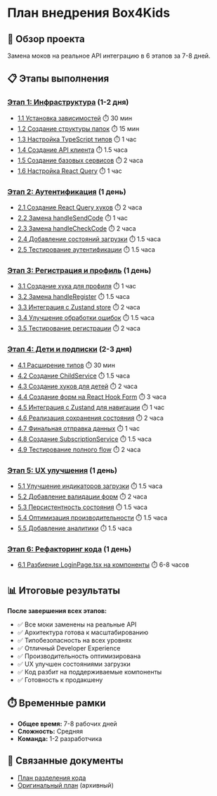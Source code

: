 # План внедрения Box4Kids

## 🎯 Обзор проекта

Замена моков на реальное API интеграцию в 6 этапов за 7-8 дней.

## 📋 Этапы выполнения

### [Этап 1: Инфраструктура](./1-infrastructure/) (1-2 дня)

- [1.1 Установка зависимостей](./1-infrastructure/1.1-dependencies.md) ⏱️ 30 мин
- [1.2 Создание структуры папок](./1-infrastructure/1.2-folder-structure.md) ⏱️ 15 мин
- [1.3 Настройка TypeScript типов](./1-infrastructure/1.3-typescript-types.md) ⏱️ 1 час
- [1.4 Создание API клиента](./1-infrastructure/1.4-api-client.md) ⏱️ 1.5 часа
- [1.5 Создание базовых сервисов](./1-infrastructure/1.5-base-services.md) ⏱️ 2 часа
- [1.6 Настройка React Query](./1-infrastructure/1.6-react-query-setup.md) ⏱️ 1 час

### [Этап 2: Аутентификация](./2-authentication/) (1 день)

- [2.1 Создание React Query хуков](./2-authentication/2.1-query-hooks.md) ⏱️ 2 часа
- [2.2 Замена handleSendCode](./2-authentication/2.2-send-otp.md) ⏱️ 1 час
- [2.3 Замена handleCheckCode](./2-authentication/2.3-verify-otp.md) ⏱️ 2 часа
- [2.4 Добавление состояний загрузки](./2-authentication/2.4-loading-states.md) ⏱️ 1.5 часа
- [2.5 Тестирование аутентификации](./2-authentication/2.5-testing.md) ⏱️ 1.5 часа

### [Этап 3: Регистрация и профиль](./3-registration/) (1 день)

- [3.1 Создание хука для профиля](./3-registration/3.1-profile-hooks.md) ⏱️ 1 час
- [3.2 Замена handleRegister](./3-registration/3.2-register-handler.md) ⏱️ 1.5 часа
- [3.3 Интеграция с Zustand store](./3-registration/3.3-zustand-integration.md) ⏱️ 2 часа
- [3.4 Улучшение обработки ошибок](./3-registration/3.4-error-handling.md) ⏱️ 1.5 часа
- [3.5 Тестирование регистрации](./3-registration/3.5-testing.md) ⏱️ 2 часа

### [Этап 4: Дети и подписки](./4-children-subscriptions/) (2-3 дня)

- [4.1 Расширение типов](./4-children-subscriptions/4.1-api-types.md) ⏱️ 30 мин
- [4.2 Создание ChildService](./4-children-subscriptions/4.2-child-service.md) ⏱️ 1.5 часа
- [4.3 Создание хуков для детей](./4-children-subscriptions/4.3-children-hooks.md) ⏱️ 2 часа
- [4.4 Создание форм на React Hook Form](./4-children-subscriptions/4.4-react-hook-form.md) ⏱️ 3 часа
- [4.5 Интеграция с Zustand для навигации](./4-children-subscriptions/4.5-zustand-navigation.md) ⏱️ 1 час
- [4.6 Реализация сохранения состояния](./4-children-subscriptions/4.6-state-persistence.md) ⏱️ 2 часа
- [4.7 Финальная отправка данных](./4-children-subscriptions/4.7-final-submit.md) ⏱️ 1 час
- [4.8 Создание SubscriptionService](./4-children-subscriptions/4.8-subscription-service.md) ⏱️ 1.5 часа
- [4.9 Тестирование полного flow](./4-children-subscriptions/4.9-testing.md) ⏱️ 2 часа

### [Этап 5: UX улучшения](./5-ux-improvements/) (1 день)

- [5.1 Улучшение индикаторов загрузки](./5-ux-improvements/5.1-loading-indicators.md) ⏱️ 1.5 часа
- [5.2 Добавление валидации форм](./5-ux-improvements/5.2-form-validation.md) ⏱️ 2 часа
- [5.3 Персистентность состояния](./5-ux-improvements/5.3-state-persistence.md) ⏱️ 1.5 часа
- [5.4 Оптимизация производительности](./5-ux-improvements/5.4-performance.md) ⏱️ 1.5 часа
- [5.5 Добавление аналитики](./5-ux-improvements/5.5-analytics.md) ⏱️ 1.5 часа

### [Этап 6: Рефакторинг кода](./6-refactoring/) (1 день)

- [6.1 Разбиение LoginPage.tsx на компоненты](./6-refactoring/6.1-component-splitting.md) ⏱️ 6-8 часов

## 📊 Итоговые результаты

**После завершения всех этапов:**

- ✅ Все моки заменены на реальные API
- ✅ Архитектура готова к масштабированию
- ✅ Типобезопасность на всех уровнях
- ✅ Отличный Developer Experience
- ✅ Производительность оптимизирована
- ✅ UX улучшен состояниями загрузки
- ✅ Код разбит на поддерживаемые компоненты
- ✅ Готовность к продакшену

## ⏱️ Временные рамки

- **Общее время:** 7-8 рабочих дней
- **Сложность:** Средняя
- **Команда:** 1-2 разработчика

## 🔗 Связанные документы

- [План разделения кода](../code_splitting.md)
- [Оригинальный план](../implementation-plan.md) (архивный)
